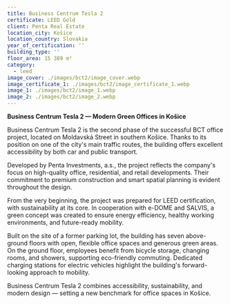 ```yaml
---
title: Business Centrum Tesla 2
certificate: LEED Gold
client: Penta Real Estate
location_city: Košice
location_country: Slovakia
year_of_certification: ''
building_type: ''
floor_area: 15 389 m²
category:
  - leed
image_cover: ./images/bct2/image_cover.webp
image_certificate_1: ./images/bct2/image_certificate_1.webp
image_1: ./images/bct2/image_1.webp
image_2: ./images/bct2/image_2.webp
---
```


**Business Centrum Tesla 2 — Modern Green Offices in Košice**

Business Centrum Tesla 2 is the second phase of the successful BCT office project, located on Moldavská Street in southern Košice. Thanks to its position on one of the city's main traffic routes, the building offers excellent accessibility by both car and public transport.

Developed by Penta Investments, a.s., the project reflects the company's focus on high-quality office, residential, and retail developments. Their commitment to premium construction and smart spatial planning is evident throughout the design.

From the very beginning, the project was prepared for LEED certification, with sustainability at its core. In cooperation with e-DOME and SALVIS, a green concept was created to ensure energy efficiency, healthy working environments, and future-ready mobility.

Built on the site of a former parking lot, the building has seven above-ground floors with open, flexible office spaces and generous green areas. On the ground floor, employees benefit from bicycle storage, changing rooms, and showers, supporting eco-friendly commuting. Dedicated charging stations for electric vehicles highlight the building's forward-looking approach to mobility.

Business Centrum Tesla 2 combines accessibility, sustainability, and modern design — setting a new benchmark for office spaces in Košice.
